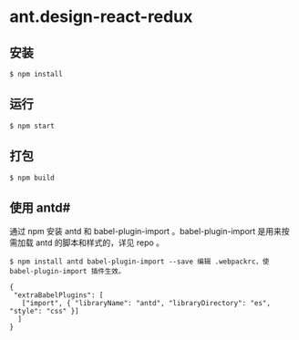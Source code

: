 # ant.design-react-redux

## 安装
    $ npm install

## 运行
    $ npm start

## 打包
    $ npm build 

## 使用 antd#
通过 npm 安装 antd 和 babel-plugin-import 。babel-plugin-import 是用来按需加载 antd 的脚本和样式的，详见 repo 。

    $ npm install antd babel-plugin-import --save 编辑 .webpackrc，使 babel-plugin-import 插件生效。

    {
     "extraBabelPlugins": [
       ["import", { "libraryName": "antd", "libraryDirectory": "es", "style": "css" }]
      ]
    }
